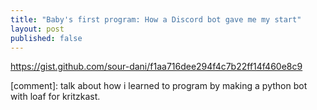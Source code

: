 ```yaml
---
title: "Baby's first program: How a Discord bot gave me my start"
layout: post
published: false
---
```



https://gist.github.com/sour-dani/f1aa716dee294f4c7b22ff14f460e8c9

[comment]: talk about how i learned to program by making a python bot with loaf for kritzkast.